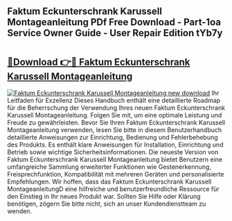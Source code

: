 ## Faktum Eckunterschrank Karussell Montageanleitung PDf Free Download - Part-1oa Service Owner Guide - User Repair Edition tYb7y

# <h2><a href="http://df8h01.blite.top/?on=Faktum+Eckunterschrank+Karussell+Montageanleitung">🔗Download 👉🔴 Faktum Eckunterschrank Karussell Montageanleitung</a></h2>

[![Faktum Eckunterschrank Karussell Montageanleitung new download](https://i.imgur.com/lujVjoI.png)](http://df8h01.blite.top/?on=Faktum+Eckunterschrank+Karussell+Montageanleitung)
Ihr Leitfaden für Exzellenz Dieses Handbuch enthält eine detaillierte Roadmap für die Beherrschung der Verwendung Ihres neuen Faktum Eckunterschrank Karussell Montageanleitung. Folgen Sie mit, um eine optimale Leistung und Freude zu gewährleisten. Bevor Sie Ihren Faktum Eckunterschrank Karussell Montageanleitung verwenden, lesen Sie bitte in diesem Benutzerhandbuch detaillierte Anweisungen zur Einrichtung, Bedienung und Fehlerbehebung des Produkts. Es enthält klare Anweisungen für Installation, Einrichtung und Betrieb sowie wichtige Sicherheitsinformationen. Die neueste Version von Faktum Eckunterschrank Karussell Montageanleitung bietet Benutzern eine umfangreiche Sammlung erweiterter Funktionen wie Gestenerkennung, Freisprechfunktion, Kompatibilität mit mehreren Geräten und personalisierte Empfehlungen. Wir hoffen, dass das Faktum Eckunterschrank Karussell MontageanleitungD eine hilfreiche und benutzerfreundliche Ressource für den Einstieg in Ihr neues Produkt war. Sollten Sie Hilfe oder Klärung benötigen, zögern Sie bitte nicht, sich an unser Kundendienstteam zu wenden.

